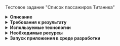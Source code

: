 Тестовое задание "Список пассажиров Титаника"


<details>
  <summary><strong>Описание</strong></summary>
При первом запуске скачать данные с сайта https://web.stanford.edu/class/archive/cs/cs109/cs109.1166/problem12.html, ссылка на файл с данными (https://web.stanford.edu/class/archive/cs/cs109/cs109.1166/stuff/titanic.csv). Данные записать в базу данных, при записи часть данных модифицировать: данные о классе пассажира (Pclass) заменить на Enum, идентификатор выжившего (Survived) заменить на тип данных Boolean. <br>
Пользователь попадает на экран со списком пассажиров Титаника. На странице должно отображаться 50 пассажиров, должна быть возможность изменять количество отображаемых пассажиров на странице. Также должна быть пагинация. <br>
Должна быть возможность сортировать (по возрастанию, по убыванию) список по полям: Имя, Возраст, Оплата. <br>
На странице должно быть поле поиска пассажира по имени. <br>
В нижней части списка должна быть статистика по следующим полям: <br>

- Общая сумма оплаты проезда.

- Количество людей имеющих родственников на борту.

- Количество выживших на борту.

Данная статистика должна меняться в зависимости от фильтрованных данных, но по всем пассажирам, а не только тех что на экране. <br>
На экране должны быть кнопки, которые фильтруют данные: <br>

- показать всех выживших пассажиров.

- показать всех совершеннолетих пассажирова (страше 16 лет)

- показать всех пассажиров мужского пола

- показать всех пассажиров кто не имеет родственников.

Должна быть возможность комбинировать фильтры. <br>

Должно быть реализовано кэширование данных, выбор технологии кэширования на своё усмотрение. <br>
</details>

<details>
  <summary><strong>Требования к результату</strong></summary>
Код приложения необходимо снабдить комментариями. <br>
Приложение должно собираться при помощи maven без установки или настройки каких-либо дополнительных компонент; <br>
Должен быть заполнен текстовый файл readme.md с инструкцией по сборке, настройке, конфигурированию и развертыванию приложения (если необходимо); <br>
Результаты должны быть загружены на GitHub/GitLab (желательно вести последовательную разработку: один коммит - одна фича). <br>
 <br>
</details>

<details>
  <summary><strong>Используемые технологии</strong></summary>

- Java 17
- Maven
- Spring Boot 3, Spring JPA
- PostgreSQL 12, Liquibase
- REStful
- Thymeleaf

</details>

<details>
  <summary><strong>Необходимые ресурсы</strong></summary>

- IDE (Java)
- Docker

</details>

<details>
  <summary><strong>Запуск приложения в среде разработки</strong></summary>

Склонировать репозиторий на локальный компьютер. <br>
Запустить контейнер с базой данных (docker-compose.yml). <br>
Запустить приложение в IDE (TitanicApplication.java) <br>

</details>